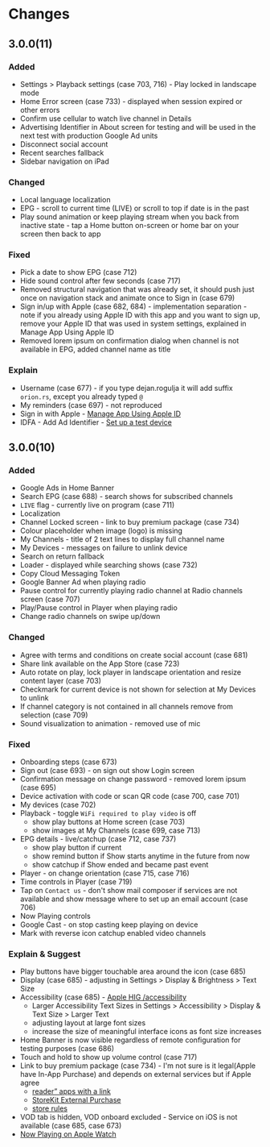 # Changes

## 3.0.0(11)

### Added
- Settings > Playback settings (case 703, 716) - Play locked in landscape mode
- Home Error screen (case 733) - displayed when session expired or other errors
- Confirm use cellular to watch live channel in Details
- Advertising Identifier in About screen for testing and will be used in the next test with production Google Ad units
- Disconnect social account
- Recent searches fallback
- Sidebar navigation on iPad

### Changed
- Local language localization
- EPG - scroll to current time (LIVE) or scroll to top if date is in the past
- Play sound animation or keep playing stream when you back from inactive state - tap a Home button on-screen or home bar on your screen then back to app

### Fixed
- Pick a date to show EPG (case 712)
- Hide sound control after few seconds (case 717) 
- Removed structural navigation that was already set, it should push just once on navigation stack and animate once to Sign in (case 679)
- Sign in/up with Apple (case 682, 684) - implementation separation - note if you already using Apple ID with this app and you want to sign up, remove your Apple ID that was used in system settings, explained in Manage App Using Apple ID
- Removed lorem ipsum on confirmation dialog when channel is not available in EPG, added channel name as title

### Explain
- Username (case 677) - if you type dejan.rogulja it will add suffix `orion.rs`, except you already typed `@`
- My reminders (case 697) - not reproduced
- Sign in with Apple - [Manage App Using Apple ID](https://support.apple.com/en-us/HT210426)
- IDFA - Add Ad Identifier - [Set up a test device](https://support.google.com/admob/answer/9691433#example) 

## 3.0.0(10)

### Added
- Google Ads in Home Banner
- Search EPG (case 688) - search shows for subscribed channels
- `LIVE` flag - currently live on program (case 711)
- Localization
- Channel Locked screen - link to buy premium package (case 734)
- Colour placeholder when image (logo) is missing 
- My Channels - title of 2 text lines to display full channel name
- My Devices - messages on failure to unlink device
- Search on return fallback
- Loader - displayed while searching shows (case 732)
- Copy Cloud Messaging Token
- Google Banner Ad when playing radio
- Pause control for currently playing radio channel at Radio channels screen (case 707)
- Play/Pause control in Player when playing radio
- Change radio channels on swipe up/down

### Changed
- Agree with terms and conditions on create social account (case 681)
- Share link available on the App Store (case 723)
- Auto rotate on play, lock player in landscape orientation and resize content layer (case 703)
- Checkmark for current device is not shown for selection at My Devices to unlink
- If channel category is not contained in all channels remove from selection (case 709)
- Sound visualization to animation - removed use of mic

### Fixed
- Onboarding steps (case 673)
- Sign out (case 693) - on sign out show Login screen
- Confirmation message on change password - removed lorem ipsum (case 695)
- Device activation with code or scan QR code (case 700, case 701)
- My devices (case 702)
- Playback - toggle `WiFi required to play video` is off
    - show play buttons at Home screen (case 703)
    - show images at My Channels (case 699, case 713)
- EPG details - live/catchup (case 712, case 737) 
    - show play button if current
    - show remind button if Show starts anytime in the future from now
    - show catchup if Show ended and became past event
- Player - on change orientation (case 715, case 716)
- Time controls in Player (case 719)
- Tap on `Contact us` - don't show mail composer if services are not available and show message where to set up an email account (case 706)
- Now Playing controls
- Google Cast - on stop casting keep playing on device
- Mark with reverse icon catchup enabled video channels

### Explain & Suggest
- Play buttons have bigger touchable area around the icon (case 685)
- Display (case 685) - adjusting in Settings > Display & Brightness > Text Size
- Accessibility (case 685) - [Apple HIG /accessibility](https://developer.apple.com/design/human-interface-guidelines/foundations/accessibility)
    - Larger Accessibility Text Sizes in Settings > Accessibility > Display & Text Size > Larger Text
    - adjusting layout at large font sizes
    - increase the size of meaningful interface icons as font size increases
- Home Banner is now visible regardless of remote configuration for testing purposes (case 686)
- Touch and hold to show up volume control (case 717)
- Link to buy premium package (case 734) - I'm not sure is it legal(Apple have In-App Purchase) and depends on external services but if Apple agree 
    - [reader” apps with a link](https://developer.apple.com/support/reader-apps/) 
    - [StoreKit External Purchase](https://developer.apple.com/support/storekit-external-entitlement/)
    - [store rules](https://support.stripe.com/questions/changes-to-mobile-app-store-rules#apple-updates)
- VOD tab is hidden, VOD onboard excluded - Service on iOS is not available (case 685, case 673)
- [Now Playing on Apple Watch](https://support.apple.com/en-gb/guide/watch/apd4ea5db227/watchos)




